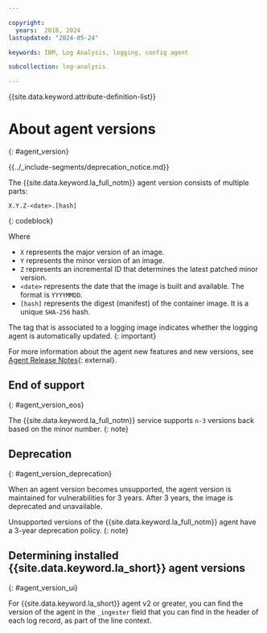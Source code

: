```yaml
---

copyright:
  years:  2018, 2024
lastupdated: "2024-05-24"

keywords: IBM, Log Analysis, logging, config agent

subcollection: log-analysis

---
```


{{site.data.keyword.attribute-definition-list}}

# About agent versions
{: #agent_version}


{{../_include-segments/deprecation_notice.md}}

The  {{site.data.keyword.la_full_notm}} agent version consists of multiple parts:

```text
X.Y.Z-<date>.[hash]
```
{: codeblock}

Where

- `X` represents the major version of an image.
- `Y` represents the minor version of an image.
- `Z` represents an incremental ID that determines the latest patched minor version.
- `<date>` represents the date that the image is built and available. The format is `YYYYMMDD`.
- `[hash]` represents the digest (manifest) of the container image. It is a unique `SHA-256` hash.


The tag that is associated to a logging image indicates whether the logging agent is automatically updated.
{: important}

For more information about the agent new features and new versions, see [Agent Release Notes](https://docs.mezmo.com/changelog){: external}.




## End of support
{: #agent_version_eos}

The  {{site.data.keyword.la_full_notm}} service supports `n-3` versions back based on the minor number.
{: note}

## Deprecation
{: #agent_version_deprecation}

When an agent version becomes unsupported, the agent version is maintained for vulnerabilities for 3 years. After 3 years, the image is deprecated and unavailable.

Unsupported versions of the  {{site.data.keyword.la_full_notm}} agent have a 3-year deprecation policy.
{: note}


## Determining installed {{site.data.keyword.la_short}} agent versions
{: #agent_version_ui}


For {{site.data.keyword.la_short}} agent v2 or greater, you can find the version of the agent in the `_ingester` field that you can find in the header of each log record, as part of the line context.
